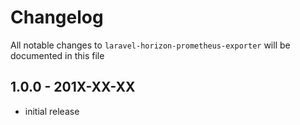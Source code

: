 # Changelog

All notable changes to `laravel-horizon-prometheus-exporter` will be documented in this file

## 1.0.0 - 201X-XX-XX

- initial release
